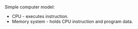 Simple computer model:
- CPU - executes instruction.
- Memory system - holds CPU instruction and program data.